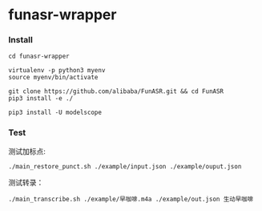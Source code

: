 # funasr-wrapper

### Install

```
cd funasr-wrapper

virtualenv -p python3 myenv
source myenv/bin/activate

git clone https://github.com/alibaba/FunASR.git && cd FunASR
pip3 install -e ./

pip3 install -U modelscope
```

### Test

测试加标点:

```
./main_restore_punct.sh ./example/input.json ./example/ouput.json
```

测试转录：

```
./main_transcribe.sh ./example/早咖啡.m4a ./example/out.json 生动早咖啡
```